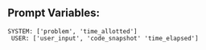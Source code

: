 ## Prompt Variables:

    SYSTEM: ['problem', 'time_allotted']
     USER: ['user_input', 'code_snapshot' 'time_elapsed']
